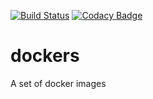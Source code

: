 [![Build Status](https://travis-ci.org/deepcortex/dockers.svg?branch=master)](https://travis-ci.org/deepcortex/dockers)
[![Codacy Badge](https://api.codacy.com/project/badge/Grade/4e7b52b9b6ae4ae9be6c5eb6c6a0db76)](https://www.codacy.com/app/ssemichev_2/dockers?utm_source=github.com&amp;utm_medium=referral&amp;utm_content=deepcortex/dockers&amp;utm_campaign=Badge_Grade)

# dockers
A set of docker images